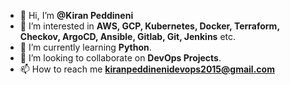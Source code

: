 - 👋 Hi, I’m **@Kiran Peddineni**
- 👀 I’m interested in **AWS, GCP, Kubernetes, Docker, Terraform, Checkov, ArgoCD, Ansible, Gitlab, Git, Jenkins** etc.
- 🌱 I’m currently learning **Python**.
- 💞️ I’m looking to collaborate on **DevOps Projects**.
- 📫 How to reach me **kiranpeddinenidevops2015@gmail.com**

<!---
kiranpe/kiranpe is a ✨ special ✨ repository because its `README.md` (this file) appears on your GitHub profile.
You can click the Preview link to take a look at your changes.
--->
